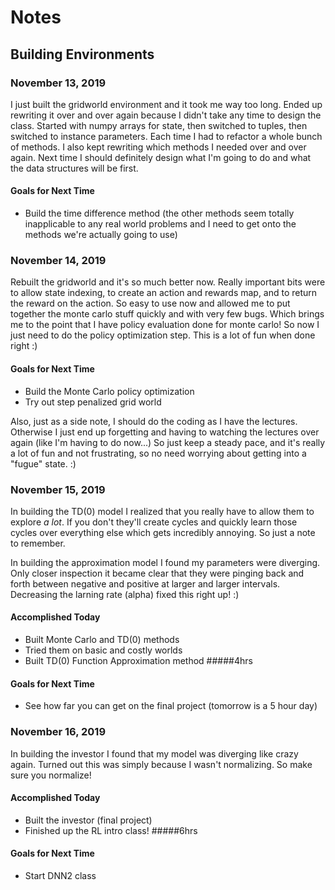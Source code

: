 # Notes

## Building Environments

### November 13, 2019
I just built the gridworld environment and it took me way too long. Ended up rewriting it over and over again because I didn't take any time to design the class. Started with numpy arrays for state, then switched to tuples, then switched to instance parameters. Each time I had to refactor a whole bunch of methods. I also kept rewriting which methods I needed over and over again. Next time I should definitely design what I'm going to do and what the data structures will be first.

#### Goals for Next Time
- Build the time difference method (the other methods seem totally inapplicable to any real world problems and I need to get onto the methods we're actually going to use)

### November 14, 2019
Rebuilt the gridworld and it's so much better now. Really important bits were to allow state indexing, to create an action and rewards map, and to return the reward on the action. So easy to use now and allowed me to put together the monte carlo stuff quickly and with very few bugs. Which brings me to the point that I have policy evaluation done for monte carlo! So now I just need to do the policy optimization step. This is a lot of fun when done right :) 

#### Goals for Next Time
- Build the Monte Carlo policy optimization
- Try out step penalized grid world

Also, just as a side note, I should do the coding as I have the lectures. Otherwise I just end up forgetting and having to watching the lectures over again (like I'm having to do now...) So just keep a steady pace, and it's really a lot of fun and not frustrating, so no need worrying about getting into a "fugue" state. :)

### November 15, 2019
In building the TD(0) model I realized that you really have to allow them to explore _a lot_. If you don't they'll create cycles and quickly learn those cycles over everything else which gets incredibly annoying. So just a note to remember. 

In building the approximation model I found my parameters were diverging. Only closer inspection it became clear that they were pinging back and forth between negative and positive at larger and larger intervals. Decreasing the larning rate (alpha) fixed this right up! :)

#### Accomplished Today
- Built Monte Carlo and TD(0) methods
- Tried them on basic and costly worlds
- Built TD(0) Function Approximation method
#####4hrs

#### Goals for Next Time
- See how far you can get on the final project (tomorrow is a 5 hour day)

### November 16, 2019
In building the investor I found that my model was diverging like crazy again. Turned out this was simply because I wasn't normalizing. So make sure you normalize!

#### Accomplished Today
- Built the investor (final project)
- Finished up the RL intro class!
#####6hrs

#### Goals for Next Time
- Start DNN2 class
